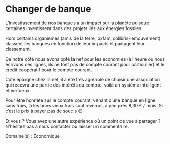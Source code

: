 # Changer de banque

L’investissement de nos banques a un impact sur la planète puisque certaines investissent dans des projets liés aux énergies fossiles.

Hors certains organismes (amis de la terre, oxfam, colibris-lemouvement) classent les banques en fonction de leur impacts et partagent leur classement.

De notre côté nous avons opté la nef pour les économies (à l’heure où nous écrivons ces lignes, ils ne font pas de compte courant pour particulier) et le crédit coopératif pour le compte courant.

Côté épargne chez la nef, il a été très agréable de choisir une association qui recevra une partie des intérêts du compte, voilà un système intelligent et vertueux.

Pour être honnête sur le compte courant, venant d’une banque en ligne sans frais, là les bons vieux frais sont revenus, à peu près 8,30 € / mois. Si c’est le prix à payer pas de soucis 😉

Et vous ? Vous avez une autre expérience où un point de vue à partager ? N’hésitez pas à nous contacter ou laisser un commentaire.

Domaine(s) : Économique
